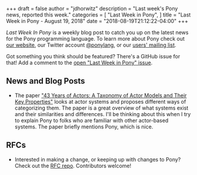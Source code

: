 +++
draft = false
author = "jdhorwitz"
description = "Last week's Pony news, reported this week."
categories = [
    "Last Week in Pony",
]
title = "Last Week in Pony - August 19, 2018"
date = "2018-08-19T21:12:22-04:00"
+++

_Last Week In Pony_ is a weekly blog post to catch you up on the latest news for the Pony programming language. To learn more about Pony check out [our website](https://ponylang.io), our Twitter account [@ponylang](https://twitter.com/ponylang), or our [users' mailing list](https://pony.groups.io/g/user).

Got something you think should be featured? There's a GitHub issue for that! Add a comment to the [open "Last Week in Pony" issue](https://github.com/ponylang/ponylang.github.io/issues?q=is%3Aissue+is%3Aopen+label%3Alast-week-in-pony).

## News and Blog Posts

- The paper ["43 Years of Actors: A Taxonomy of Actor Models and Their Key Properties"](http://soft.vub.ac.be/Publications/2016/vub-soft-tr-16-11.pdf) looks at actor systems and proposes different ways of categorizing them. The paper is a great overview of what systems exist and their similarities and differences. I'll be thinking about this when I try to explain Pony to folks who are familiar with other actor-based systems. The paper briefly mentions Pony, which is nice.

## RFCs

- Interested in making a change, or keeping up with changes to Pony? Check out the [RFC repo](https://github.com/ponylang/rfcs). Contributors welcome!
